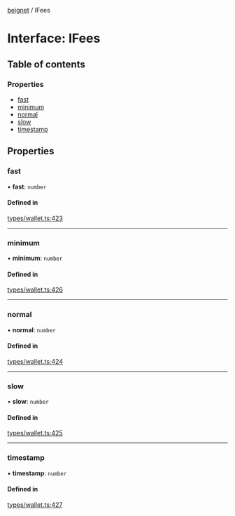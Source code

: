 [beignet](../README.md) / IFees

# Interface: IFees

## Table of contents

### Properties

- [fast](IFees.md#fast)
- [minimum](IFees.md#minimum)
- [normal](IFees.md#normal)
- [slow](IFees.md#slow)
- [timestamp](IFees.md#timestamp)

## Properties

### fast

• **fast**: `number`

#### Defined in

[types/wallet.ts:423](https://github.com/synonymdev/beignet/blob/6c60ef8/src/types/wallet.ts#L423)

___

### minimum

• **minimum**: `number`

#### Defined in

[types/wallet.ts:426](https://github.com/synonymdev/beignet/blob/6c60ef8/src/types/wallet.ts#L426)

___

### normal

• **normal**: `number`

#### Defined in

[types/wallet.ts:424](https://github.com/synonymdev/beignet/blob/6c60ef8/src/types/wallet.ts#L424)

___

### slow

• **slow**: `number`

#### Defined in

[types/wallet.ts:425](https://github.com/synonymdev/beignet/blob/6c60ef8/src/types/wallet.ts#L425)

___

### timestamp

• **timestamp**: `number`

#### Defined in

[types/wallet.ts:427](https://github.com/synonymdev/beignet/blob/6c60ef8/src/types/wallet.ts#L427)
